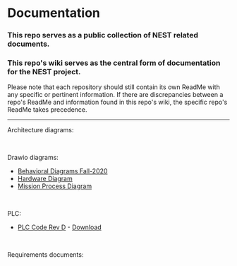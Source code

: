 # Documentation
### This repo serves as a public collection of NEST related documents.
### This repo's wiki serves as the central form of documentation for the NEST project.

Please note that each repository should still contain its own ReadMe with any specific or pertinent information. If there are discrepancies between a repo's ReadMe and information found in this repo's wiki, the specific repo's ReadMe takes precedence.

---

Architecture diagrams:

<br/>

Drawio diagrams:
- [Behavioral Diagrams Fall-2020](https://app.diagrams.net/?chrome=0&gapi=0&db=0&url=https%3A%2F%2Fraw.githubusercontent.com%2Fimpress-msu%2FDocumentation%2Fmain%2FDrawio-Diagrams%2FBehavioral-Diagrams_Fall-2020.drawio)
- [Hardware Diagram](https://app.diagrams.net/?chrome=0&gapi=0&db=0&url=https%3A%2F%2Fraw.githubusercontent.com%2Fimpress-msu%2FDocumentation%2Fmain%2FDrawio-Diagrams%2FHardware-Diagram.drawio)
- [Mission Process Diagram](https://app.diagrams.net/?chrome=0&url=https://raw.githubusercontent.com/impress-msu/Documentation/main/Drawio-Diagrams/Mission-Process-Diagram.drawio)

<br/>

PLC:
- [PLC Code Rev D](https://github.com/impress-msu/Documentation/blob/main/PLC/PLC_Code_RevD.pdf) - [Download](https://github.com/impress-msu/Documentation/raw/main/PLC/PLC_Code_RevD.pdf)

<br/>

Requirements documents:

<br/>

<!-- PDF
Links structure as:

https://github.com/impress-msu/Documentation/
{'blob' for view; 'raw' for download}
/main/
{Folder Path}/
{File Name}.pdf

Examples:
https://github.com/impress-msu/Documentation/blob/main/PLC/PLC_Code_RevD.pdf
https://github.com/impress-msu/Documentation/raw/main/PLC/PLC_Code_RevD.pdf
-->

<!-- Drawio 
Links structured as:

https://app.diagrams.net/?chrome=0&url={URL link when you click 'download' on GitHub}

Example:
https://app.diagrams.net/?chrome=0&url=
https://raw.githubusercontent.com/impress-msu/Documentation/main/Drawio-Diagrams/Behavioral-Diagrams_Fall-2020.drawio
-->